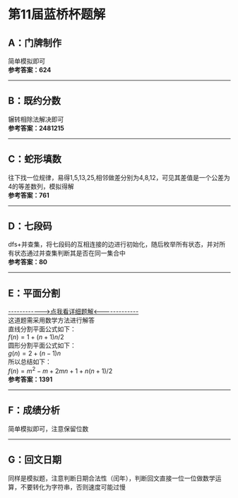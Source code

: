 # 第11届蓝桥杯题解
## A：门牌制作
简单模拟即可  
**参考答案：624**
***
## B：既约分数
辗转相除法解决即可  
**参考答案：2481215**
***
## C：蛇形填数
往下找一位规律，易得1,5,13,25,相邻做差分别为4,8,12，可见其差值是一个公差为4的等差数列，模拟得解  
**参考答案：761**
***
## D：七段码
dfs+并查集，将七段码的互相连接的边进行初始化，随后枚举所有状态，并对所有状态通过并查集判断其是否在同一集合中  
**参考答案：80**
***
## E：平面分割
[------------>点我看详细题解<-------------](https://blog.csdn.net/qq_45985728/article/details/119357469)  
这道题需采用数学方法进行解答  
直线分割平面公式如下：  
$f(n) = 1 + (n + 1) n / 2$  
圆形分割平面公式如下：  
$g(n) = 2 + (n-1) n$  
所以总结如下：  
$f(n) = m^2 - m + 2mn + 1 + n(n+1) / 2$  
**参考答案：1391**
***
## F：成绩分析
简单模拟即可，注意保留位数
***
## G：回文日期
同样是模拟题，注意判断日期合法性（闰年），判断回文直接一位一位做数学运算，不要转化为字符串，否则速度可能过慢